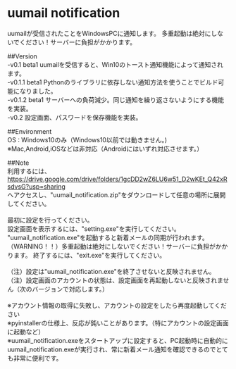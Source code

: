 # uumail notification

uumailが受信されたことをWindowsPCに通知します。
多重起動は絶対にしないでください！サーバーに負担がかかります。

##Version<br>
  -v0.1 beta1 uumailを受信すると、Win10のトースト通知機能によって通知されます。<br>
  -v0.1.1 beta1 Pythonのライブラリに依存しない通知方法を使うことでビルド可能になりました。<br>
  -v0.1.2 beta1 サーバーへの負荷減少。同じ通知を繰り返さないようにする機能を実装。<br>
  -v0.2 設定画面、パスワードを保存機能を実装。<br>


##Environment<br>
  OS : Windows10のみ（Windows10以前では動きません。)<br>
  ※Mac,Android,iOSなどは非対応（Androidにはいずれ対応させます。）<br>

##Note<br>
利用するには、
<br>
https://drive.google.com/drive/folders/1gcDD2wZ6LU6w51_D2wKEt_Q42xRsdvsG?usp=sharing
<br>
へアクセスし、"uumail_notification.zip"をダウンロードして任意の場所に展開してください。<br>
<br>
最初に設定を行ってください。<br>
設定画面を表示するには、"setting.exe"を実行してください。
<br>
"uumail_notification.exe"を起動すると新着メールの同期が行われます。<br>
（WARNING！！）多重起動は絶対にしないでください！サーバーに負担がかかります。
終了するには、"exit.exe"を実行してください。<br>
<br>
（注）設定は"uumail_notification.exe"を終了させないと反映されません。<br>
（注）設定画面のアカウントの状態は、設定画面を再起動しないと反映されません（次のバージョンで対応します。）<br>
<br>
※アカウント情報の取得に失敗し、アカウントの設定をしたら再度起動してください<br>
※pyinstallerの仕様上、反応が鈍いことがあります。（特にアカウントの設定画面に起動など）<br>
※uumail_notification.exeをスタートアップに設定すると、PC起動時に自動的にuumail_notification.exeが実行され、常に新着メール通知を確認できるのでとても非常に便利です。<br>

